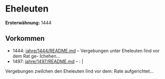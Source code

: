 # Eheleuten

**Ersterwähnung:** 1444

## Vorkommen
- 1444: [jahre/1444/README.md](../jahre/1444/README.md) – Vergebungen unter Eheleuten ſind vor dem Rat ge-
ſchehen...
- 1497: [jahre/1497/README.md](../jahre/1497/README.md) – : |

Vergebungen zwiſchen den Eheleuten ſind vor dem:
Rate aufgerichtet...
